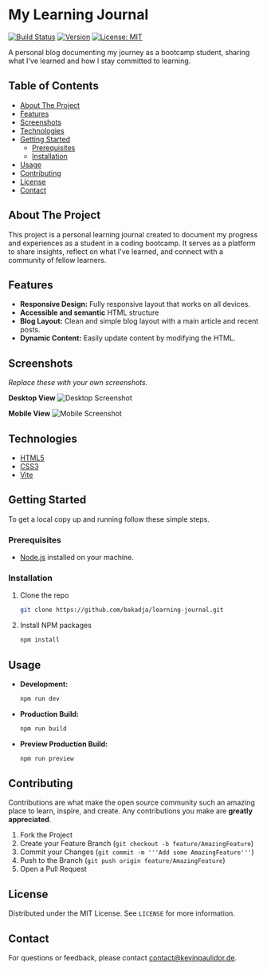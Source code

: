 # My Learning Journal

[![Build Status](https://img.shields.io/badge/build-passing-brightgreen)](https://github.com/)
[![Version](https://img.shields.io/badge/version-1.0.0-blue)](https://github.com/)
[![License: MIT](https://img.shields.io/badge/License-MIT-yellow.svg)](https://opensource.org/licenses/MIT)

A personal blog documenting my journey as a bootcamp student, sharing what I've learned and how I stay committed to learning.

## Table of Contents

- [About The Project](#about-the-project)
- [Features](#features)
- [Screenshots](#screenshots)
- [Technologies](#technologies)
- [Getting Started](#getting-started)
  - [Prerequisites](#prerequisites)
  - [Installation](#installation)
- [Usage](#usage)
- [Contributing](#contributing)
- [License](#license)
- [Contact](#contact)

## About The Project

This project is a personal learning journal created to document my progress and experiences as a student in a coding bootcamp. It serves as a platform to share insights, reflect on what I've learned, and connect with a community of fellow learners.

## Features

- **Responsive Design:** Fully responsive layout that works on all devices.
- **Accessible and semantic** HTML structure
- **Blog Layout:** Clean and simple blog layout with a main article and recent posts.
- **Dynamic Content:** Easily update content by modifying the HTML.

## Screenshots

*Replace these with your own screenshots.*

**Desktop View**
![Desktop Screenshot](images/post-desktop.png)

**Mobile View**
![Mobile Screenshot](images/mobile-post.png)

## Technologies

- [HTML5](https://developer.mozilla.org/en-US/docs/Web/Guide/HTML/HTML5)
- [CSS3](https://developer.mozilla.org/en-US/docs/Web/CSS/CSS3)
- [Vite](https://vitejs.dev/)

## Getting Started

To get a local copy up and running follow these simple steps.

### Prerequisites

- [Node.js](https://nodejs.org/en/) installed on your machine.

### Installation

1. Clone the repo
   ```sh
   git clone https://github.com/bakadja/learning-journal.git
   ```
2. Install NPM packages
   ```sh
   npm install
   ```

## Usage

- **Development:**
  ```sh
  npm run dev
  ```
- **Production Build:**
  ```sh
  npm run build
  ```
- **Preview Production Build:**
  ```sh
  npm run preview
  ```

## Contributing

Contributions are what make the open source community such an amazing place to learn, inspire, and create. Any contributions you make are **greatly appreciated**.

1. Fork the Project
2. Create your Feature Branch (`git checkout -b feature/AmazingFeature`)
3. Commit your Changes (`git commit -m '''Add some AmazingFeature'''`)
4. Push to the Branch (`git push origin feature/AmazingFeature`)
5. Open a Pull Request

## License

Distributed under the MIT License. See `LICENSE` for more information.

## Contact

For questions or feedback, please contact [contact@kevinpaulidor.de](mailto:contact@kevinpaulidor.de).

